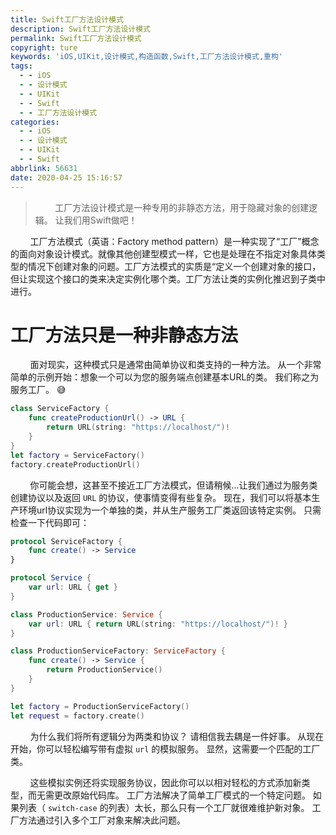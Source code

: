 ```yaml
---
title: Swift工厂方法设计模式
description: Swift工厂方法设计模式
permalink: Swift工厂方法设计模式
copyright: ture
keywords: 'iOS,UIKit,设计模式,构造函数,Swift,工厂方法设计模式,重构'
tags:
  - - iOS
  - - 设计模式
  - - UIKit
  - - Swift
  - - 工厂方法设计模式
categories:
  - - iOS
  - - 设计模式
  - - UIKit
  - - Swift
abbrlink: 56631
date: 2020-04-25 15:16:57
---
```


>&nbsp;&nbsp;&nbsp;&nbsp;&nbsp;&nbsp;&nbsp;&nbsp;工厂方法设计模式是一种专用的非静态方法，用于隐藏对象的创建逻辑。 让我们用Swift做吧！

&nbsp;&nbsp;&nbsp;&nbsp;&nbsp;&nbsp;&nbsp;&nbsp;工厂方法模式（英语：Factory method pattern）是一种实现了“工厂”概念的面向对象设计模式。就像其他创建型模式一样，它也是处理在不指定对象具体类型的情况下创建对象的问题。工厂方法模式的实质是“定义一个创建对象的接口，但让实现这个接口的类来决定实例化哪个类。工厂方法让类的实例化推迟到子类中进行。


<!-- more -->

# **工厂方法只是一种非静态方法**

&nbsp;&nbsp;&nbsp;&nbsp;&nbsp;&nbsp;&nbsp;&nbsp;面对现实，这种模式只是通常由简单协议和类支持的一种方法。 从一个非常简单的示例开始：想象一个可以为您的服务端点创建基本URL的类。 我们称之为服务工厂。 😅

``` Swift
class ServiceFactory {
    func createProductionUrl() -> URL {
        return URL(string: "https://localhost/")!
    }
}
let factory = ServiceFactory()
factory.createProductionUrl()
```

&nbsp;&nbsp;&nbsp;&nbsp;&nbsp;&nbsp;&nbsp;&nbsp;你可能会想，这甚至不接近工厂方法模式，但请稍候...让我们通过为服务类创建协议以及返回 ```URL``` 的协议，使事情变得有些复杂。 现在，我们可以将基本生产环境url协议实现为一个单独的类，并从生产服务工厂类返回该特定实例。 只需检查一下代码即可：

``` Swift
protocol ServiceFactory {
    func create() -> Service
}

protocol Service {
    var url: URL { get }
}

class ProductionService: Service {
    var url: URL { return URL(string: "https://localhost/")! }
}

class ProductionServiceFactory: ServiceFactory {
    func create() -> Service {
        return ProductionService()
    }
}

let factory = ProductionServiceFactory()
let request = factory.create()
```

&nbsp;&nbsp;&nbsp;&nbsp;&nbsp;&nbsp;&nbsp;&nbsp;为什么我们将所有逻辑分为两类和协议？ 请相信我去耦是一件好事。 从现在开始，你可以轻松编写带有虚拟 ```url``` 的模拟服务。 显然，这需要一个匹配的工厂类。

&nbsp;&nbsp;&nbsp;&nbsp;&nbsp;&nbsp;&nbsp;&nbsp;这些模拟实例还将实现服务协议，因此你可以以相对轻松的方式添加新类型，而无需更改原始代码库。 工厂方法解决了简单工厂模式的一个特定问题。 如果列表（ ```switch-case``` 的列表）太长，那么只有一个工厂就很难维护新对象。 工厂方法通过引入多个工厂对象来解决此问题。